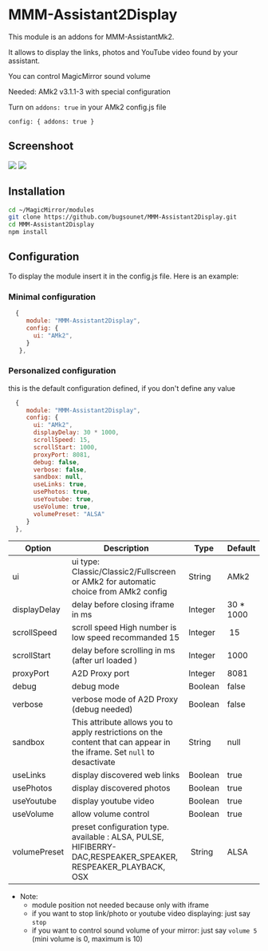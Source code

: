 # MMM-Assistant2Display

This module is an addons for MMM-AssistantMk2.

It allows to display the links, photos and YouTube video found by your assistant.

You can control MagicMirror sound volume

Needed: AMk2 v3.1.1-3 with special configuration

Turn on `addons: true` in your AMk2 config.js file

`config: { addons: true }`

## Screenshoot

 ![](https://raw.githubusercontent.com/bugsounet/MMM-Assistant2Display/dev/screenshoot2.jpeg)
 ![](https://raw.githubusercontent.com/bugsounet/MMM-Assistant2Display/dev/screenshoot1.jpg)

## Installation

```sh
cd ~/MagicMirror/modules
git clone https://github.com/bugsounet/MMM-Assistant2Display.git
cd MMM-Assistant2Display
npm install
```

## Configuration
To display the module insert it in the config.js file. Here is an example:

### Minimal configuration

```js
  {
     module: "MMM-Assistant2Display",
     config: {
       ui: "AMk2",
     }
   },
```

### Personalized configuration
this is the default configuration defined, if you don't define any value

```js
  {
     module: "MMM-Assistant2Display",
     config: {
       ui: "AMk2", 
       displayDelay: 30 * 1000,
       scrollSpeed: 15,
       scrollStart: 1000,
       proxyPort: 8081,
       debug: false,
       verbose: false,
       sandbox: null,
       useLinks: true,
       usePhotos: true,
       useYoutube: true,
       useVolume: true,
       volumePreset: "ALSA"
     }
  },
```

| Option  | Description | Type | Default |
| ------- | --- | --- | --- |
| ui | ui type: Classic/Classic2/Fullscreen or AMk2 for automatic choice from AMk2 config | String | AMk2 |
| displayDelay | delay before closing iframe in ms | Integer | 30 * 1000 |
| scrollSpeed | scroll speed High number is low speed recommanded 15 | Integer | 15 |
| scrollStart | delay before scrolling in ms (after url loaded ) | Integer | 1000 |
| proxyPort | A2D Proxy port | Integer | 8081 |
| debug | debug mode | Boolean | false |
| verbose | verbose mode of A2D Proxy (debug needed) | Boolean | false |
| sandbox | This attribute allows you to apply restrictions on the content that can appear in the iframe. Set `null` to desactivate | String | null |
| useLinks | display discovered web links | Boolean | true |
| usePhotos | display discovered photos | Boolean | true |
| useYoutube | display youtube video | Boolean| true |
| useVolume | allow volume control | Boolean | true |
| volumePreset | preset configuration type. available : ALSA, PULSE, HIFIBERRY-DAC,RESPEAKER_SPEAKER, RESPEAKER_PLAYBACK, OSX  | String | ALSA |

* Note:
  * module position not needed because only with iframe
  * if you want to stop link/photo or youtube video displaying: just say `stop`
  * if you want to control sound volume of your mirror: just say `volume 5` (mini volume is 0, maximum is 10)
